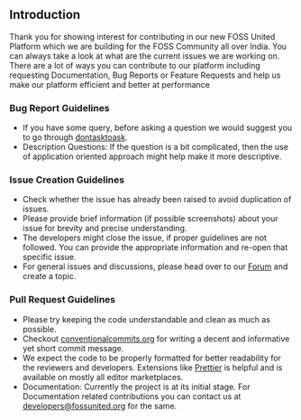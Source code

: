 ## Introduction

Thank you for showing interest for contributing in our new FOSS United Platform which we are building for the FOSS Community all over India. You can always take a look at what are the current issues we are working on. There are a lot of ways you can contribute to our platform including requesting Documentation, Bug Reports or Feature Requests and help us make our platform efficient and better at performance

### Bug Report Guidelines

- If you have some query, before asking a question we would suggest you to go through [dontasktoask](https://dontasktoask.com).
- Description Questions: If the question is a bit complicated, then the use of application oriented approach might help make it more descriptive.

### Issue Creation Guidelines

- Check whether the issue has already been raised to avoid duplication of issues.
- Please provide brief information (if possible screenshots) about your issue for brevity and precise understanding.
- The developers might close the issue, if proper guidelines are not followed. You can provide the appropriate information and re-open that specific issue.
- For general issues and discussions, please head over to our [Forum](https://forum.fossunited.org) and create a topic.

### Pull Request Guidelines

- Please try keeping the code understandable and clean as much as possible.
- Checkout [conventionalcommits.org](https://www.conventionalcommits.org/en/v1.0.0/) for writing a decent and informative yet short commit message.
- We expect the code to be properly formatted for better readability for the reviewers and developers. Extensions like [Prettier](https://prettier.io/) is helpful and is available on mostly all editor marketplaces.
- Documentation: Currently the project is at its initial stage. For Documentation related contributions you can contact us at developers@fossunited.org for the same.
